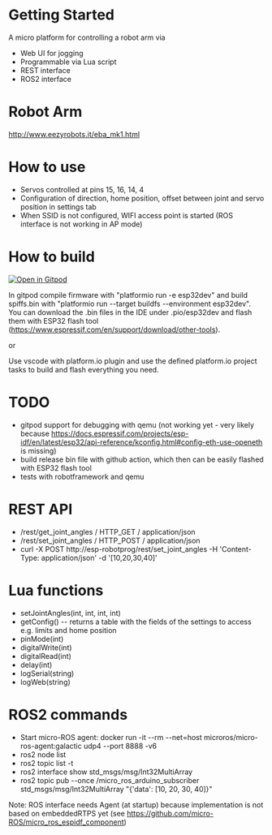 # Getting Started
A micro platform for controlling a robot arm via
* Web UI for jogging
* Programmable via Lua script
* REST interface
* ROS2 interface

# Robot Arm
http://www.eezyrobots.it/eba_mk1.html

# How to use
* Servos controlled at pins 15, 16, 14, 4
* Configuration of direction, home position, offset between joint and servo position in settings tab
* When SSID is not configured, WIFI access point is started (ROS interface is not working in AP mode)

# How to build
[![Open in Gitpod](https://gitpod.io/button/open-in-gitpod.svg)](https://gitpod.io/#https://github.com/chhartmann/RoboProg)

In gitpod compile firmware with "platformio run -e esp32dev" and build spiffs.bin with "platformio run --target buildfs --environment esp32dev". You can download the .bin files in the IDE under .pio/esp32dev and flash them with ESP32 flash tool (https://www.espressif.com/en/support/download/other-tools).

or 

Use vscode with platform.io plugin and use the defined platform.io project tasks to build and flash everything you need.

# TODO
* gitpod support for debugging with qemu (not working yet - very likely because https://docs.espressif.com/projects/esp-idf/en/latest/esp32/api-reference/kconfig.html#config-eth-use-openeth is missing)
* build release bin file with github action, which then can be easily flashed with ESP32 flash tool
* tests with robotframework and qemu

# REST API
* /rest/get_joint_angles / HTTP_GET / application/json
* /rest/set_joint_angles / HTTP_POST / application/json
* curl -X POST http://esp-robotprog/rest/set_joint_angles -H 'Content-Type: application/json' -d '[10,20,30,40]'

# Lua functions
* setJointAngles(int, int, int, int)
* getConfig() -- returns a table with the fields of the settings to access e.g. limits and home position
* pinMode(int)
* digitalWrite(int)
* digitalRead(int)
* delay(int)
* logSerial(string)
* logWeb(string)

# ROS2 commands
* Start micro-ROS agent: docker run -it --rm --net=host microros/micro-ros-agent:galactic udp4 --port 8888 -v6
* ros2 node list
* ros2 topic list -t
* ros2 interface show std_msgs/msg/Int32MultiArray
* ros2 topic pub --once /micro_ros_arduino_subscriber std_msgs/msg/Int32MultiArray "{'data': [10, 20, 30, 40]}"

Note: ROS interface needs Agent (at startup) because implementation is not based on embeddedRTPS yet (see https://github.com/micro-ROS/micro_ros_espidf_component)

